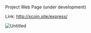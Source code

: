 Project Web Page (under development)

Link: http://scoin.site/express/

![Untitled](https://user-images.githubusercontent.com/49036494/97085941-398dda00-1629-11eb-88da-a0c4326cf2c6.png)
